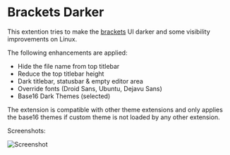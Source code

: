 # Brackets Darker

This extention tries to make the [brackets](http://brackets.io/) UI darker
and some visibility improvements on Linux.

The following enhancements are applied:

* Hide the file name from top titlebar
* Reduce the top titlebar height
* Dark titlebar, statusbar & empty editor area
* Override fonts (Droid Sans, Ubuntu, Dejavu Sans)
* Base16 Dark Themes (selected)

The extension is compatible with other theme extensions and only applies
the base16 themes if custom theme is not loaded by any other extension.

Screenshots:

![Screenshot](https://github.com/cristatus/brackets-darker/raw/master/screenshot.png)
